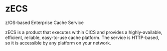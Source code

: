 # zECS
z/OS-based Enterprise Cache Service

zECS is a product that executes within CICS and provides a highly-available, efficient, reliable, easy-to-use cache platform. The service is HTTP-based, so it is accessible by any platform on your network.
